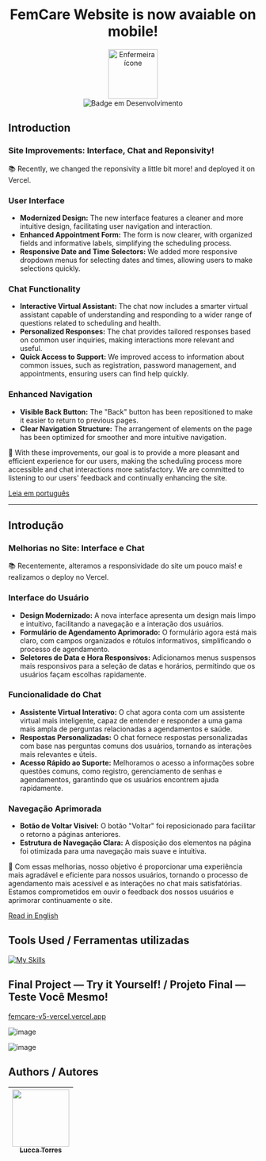 <h1 align="center">FemCare Website is now avaiable on mobile!</h1>

<div align="center">  
  <a href="https://www.flaticon.com/br/icones-gratis/enfermeira" title="enfermeira ícones">
    <img align="center" alt="Enfermeira ícone" height="100" src="https://cdn-icons-png.flaticon.com/128/4850/4850909.png" title="Enfermeira ícone">
  </a>
</div>
<div align="center">
  <img src="http://img.shields.io/static/v1?label=STATUS&message=EM%20DESENVOLVIMENTO&color=GREEN&style=for-the-badge" alt="Badge em Desenvolvimento">
</div>

## Introduction

### Site Improvements: Interface, Chat and Reponsivity!

📚 Recently, we changed the reponsivity a little bit more! and deployed it on Vercel.

### User Interface

- **Modernized Design:** The new interface features a cleaner and more intuitive design, facilitating user navigation and interaction.
- **Enhanced Appointment Form:** The form is now clearer, with organized fields and informative labels, simplifying the scheduling process.
- **Responsive Date and Time Selectors:** We added more responsive dropdown menus for selecting dates and times, allowing users to make selections quickly.

### Chat Functionality

- **Interactive Virtual Assistant:** The chat now includes a smarter virtual assistant capable of understanding and responding to a wider range of questions related to scheduling and health.
- **Personalized Responses:** The chat provides tailored responses based on common user inquiries, making interactions more relevant and useful.
- **Quick Access to Support:** We improved access to information about common issues, such as registration, password management, and appointments, ensuring users can find help quickly.

### Enhanced Navigation

- **Visible Back Button:** The "Back" button has been repositioned to make it easier to return to previous pages.
- **Clear Navigation Structure:** The arrangement of elements on the page has been optimized for smoother and more intuitive navigation.

🌟 With these improvements, our goal is to provide a more pleasant and efficient experience for our users, making the scheduling process more accessible and chat interactions more satisfactory. We are committed to listening to our users' feedback and continually enhancing the site.

[Leia em português](https://github.com/Mariana-rgb/Site-FemCare?tab=readme-ov-file#introdu%C3%A7%C3%A3o)

---

## Introdução

### Melhorias no Site: Interface e Chat

📚 Recentemente, alteramos a responsividade do site um pouco mais! e realizamos o deploy no Vercel.

### Interface do Usuário

- **Design Modernizado:** A nova interface apresenta um design mais limpo e intuitivo, facilitando a navegação e a interação dos usuários.
- **Formulário de Agendamento Aprimorado:** O formulário agora está mais claro, com campos organizados e rótulos informativos, simplificando o processo de agendamento.
- **Seletores de Data e Hora Responsivos:** Adicionamos menus suspensos mais responsivos para a seleção de datas e horários, permitindo que os usuários façam escolhas rapidamente.

### Funcionalidade do Chat

- **Assistente Virtual Interativo:** O chat agora conta com um assistente virtual mais inteligente, capaz de entender e responder a uma gama mais ampla de perguntas relacionadas a agendamentos e saúde.
- **Respostas Personalizadas:** O chat fornece respostas personalizadas com base nas perguntas comuns dos usuários, tornando as interações mais relevantes e úteis.
- **Acesso Rápido ao Suporte:** Melhoramos o acesso a informações sobre questões comuns, como registro, gerenciamento de senhas e agendamentos, garantindo que os usuários encontrem ajuda rapidamente.

### Navegação Aprimorada

- **Botão de Voltar Visível:** O botão "Voltar" foi reposicionado para facilitar o retorno a páginas anteriores.
- **Estrutura de Navegação Clara:** A disposição dos elementos na página foi otimizada para uma navegação mais suave e intuitiva.

🌟 Com essas melhorias, nosso objetivo é proporcionar uma experiência mais agradável e eficiente para nossos usuários, tornando o processo de agendamento mais acessível e as interações no chat mais satisfatórias. Estamos comprometidos em ouvir o feedback dos nossos usuários e aprimorar continuamente o site.

[Read in English](https://github.com/Mariana-rgb/Site-FemCare?tab=readme-ov-file#introduction)

## Tools Used / Ferramentas utilizadas

[![My Skills](https://skillicons.dev/icons?i=js,html,css,vscode)](https://skillicons.dev)

## Final Project — Try it Yourself! / Projeto Final — Teste Você Mesmo!

[femcare-v5-vercel.vercel.app](https://femcare-v5-vercel.vercel.app/)

![image](https://github.com/user-attachments/assets/2256e8ea-ebfb-46f8-baeb-72ac33cf306d)


![image](https://github.com/user-attachments/assets/0299e286-be97-4494-b4a0-ab9912a1e6ab)


## Authors /  Autores

| [<img loading="lazy" src="https://avatars.githubusercontent.com/u/176588930?v=4" width=115><br><sub>Lucca Torres</sub>](https://github.com/Lucca-rgb) |
| :---: |

